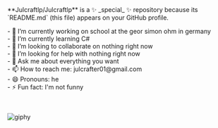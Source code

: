 <p>&nbsp;</p>
<p>**Julcraftlp/Julcraftlp** is a ✨ _special_ ✨ repository because its `README.md` (this file) appears on your GitHub profile.</p>
<p>- 🔭 I&rsquo;m currently working on school at the geor simon ohm in germany<br />- 🌱 I&rsquo;m currently learning C#<br />- 👯 I&rsquo;m looking to collaborate on nothing right now<br />- 🤔 I&rsquo;m looking for help with nothing right now<br />- 💬 Ask me about everything you want<br />- 📫 How to reach me: julcrafter01@gmail.com<br />- 😄 Pronouns: he<br />- ⚡ Fun fact: I'm not funny</p>
<p>&nbsp;</p>


  

![giphy](https://user-images.githubusercontent.com/109351765/185073233-6445cbec-16f7-41f3-bac2-40a12a06e810.gif)
